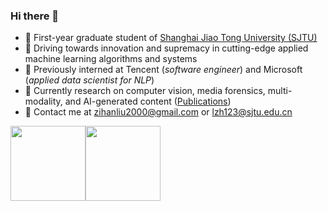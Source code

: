 ### Hi there 👋
* 🏫 First-year graduate student of [Shanghai Jiao Tong University (SJTU)](https://www.sjtu.edu.cn/)
* 🤩 Driving towards innovation and supremacy in cutting-edge applied machine learning algorithms and systems
* 👷 Previously interned at Tencent (*software engineer*) and Microsoft (*applied data scientist for NLP*)
* 🔬 Currently research on computer vision, media forensics, multi-modality, and AI-generated content ([Publications](https://scholar.google.com/citations?user=iIFqBbIAAAAJ))
* 📧 Contact me at [zihanliu2000@gmail.com](mailto:zihanliu2000@gmail.com) or [lzh123@sjtu.edu.cn](mailto:lzh123@sjtu.edu.cn)

<img align="" height="120px" src="https://github-readme-stats.vercel.app/api?username=zhliuworks&hide_title=true&hide_border=true&show_icons=true&include_all_commits=true&line_height=21&bg_color=0,EC6C6C,FFD479,FFFC79,73FA79&theme=graywhite&locale=en" /><img align="" height="120px" src="https://github-readme-stats.vercel.app/api/top-langs/?username=zhliuworks&hide=Tcl,Perl,Makefile,CSS,HTML,Yacc,Lex,Verilog&langs_count=4&hide_title=true&hide_border=true&layout=compact&bg_color=0,73FA79,73FDFF,D783FF&theme=graywhite&locale=en" />
